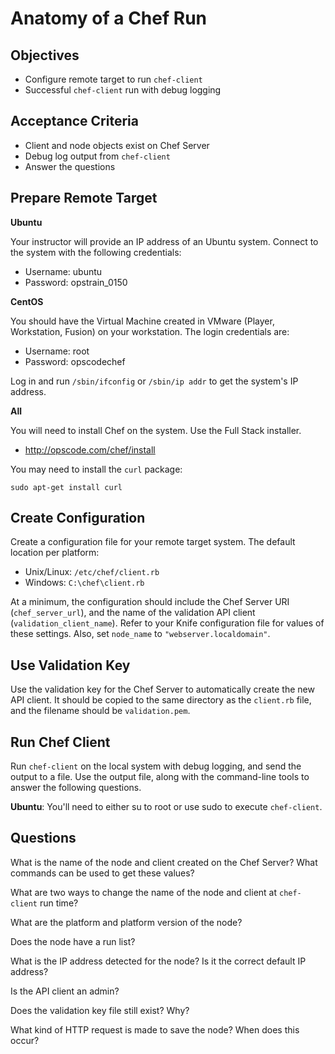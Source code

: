 Anatomy of a Chef Run
======================

## Objectives

* Configure remote target to run `chef-client`
* Successful `chef-client` run with debug logging

## Acceptance Criteria

* Client and node objects exist on Chef Server
* Debug log output from `chef-client`
* Answer the questions

## Prepare Remote Target

**Ubuntu**

Your instructor will provide an IP address of an Ubuntu
system. Connect to the system with the following credentials:

* Username: ubuntu
* Password: opstrain_0150

**CentOS**

You should have the Virtual Machine created in VMware (Player,
Workstation, Fusion) on your workstation. The login credentials are:

* Username: root
* Password: opscodechef

Log in and run `/sbin/ifconfig` or `/sbin/ip addr` to get the system's
IP address.

**All**

You will need to install Chef on the system. Use the Full Stack
installer.

* http://opscode.com/chef/install

You may need to install the `curl` package:

    sudo apt-get install curl

## Create Configuration

Create a configuration file for your remote target system. The default
location per platform:

* Unix/Linux: `/etc/chef/client.rb`
* Windows: `C:\chef\client.rb`

At a minimum, the configuration should include the Chef Server URI
(`chef_server_url`), and the name of the validation API client
(`validation_client_name`). Refer to your Knife configuration file for
values of these settings. Also, set `node_name` to
`"webserver.localdomain"`.

## Use Validation Key

Use the validation key for the Chef Server to automatically create the
new API client. It should be copied to the same directory as the
`client.rb` file, and the filename should be `validation.pem`.

## Run Chef Client

Run `chef-client` on the local system with debug logging, and send the
output to a file. Use the output file, along with the command-line
tools to answer the following questions.

**Ubuntu**: You'll need to either su to root or use sudo to execute
`chef-client`.

## Questions

What is the name of the node and client created on the Chef Server?
What commands can be used to get these values?

What are two ways to change the name of the node and client at
`chef-client` run time?

What are the platform and platform version of the node?

Does the node have a run list?

What is the IP address detected for the node? Is it the correct
default IP address?

Is the API client an admin?

Does the validation key file still exist? Why?

What kind of HTTP request is made to save the node? When does this
occur?
